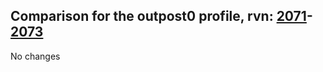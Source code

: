 ## Comparison for the outpost0 profile, rvn: [2071](https://github.com/PRO100KatYT/FortniteProfileRevisions/tree/main/profiles/outpost0/2071%20outpost0.json)-[2073](https://github.com/PRO100KatYT/FortniteProfileRevisions/tree/main/profiles/outpost0/2073%20outpost0.json)

No changes
